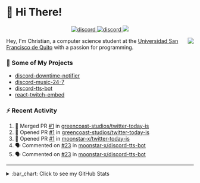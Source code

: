 # :wave: Hi There!

<p align="center">
  <a href="https://discord.gg/mhj3Zsv">
    <img alt="discord" src="https://img.shields.io/discord/730998659008823296.svg?label=&logo=discord&logoColor=ffffff&color=7389D8&labelColor=6A7EC2"/>
  </a>
  <a href="https://twitter.com/moonstar_x99">
    <img alt="discord" src="https://img.shields.io/twitter/follow/moonstar_x99?label=Follow%20Me%21&style=social"/>
  </a>
  <a href="https://badges.pufler.dev">
    <img src="https://badges.pufler.dev/visits/moonstar-x/moonstar-x?style=flat&logo=github">
  </a>
</p>

<img align="right" src="https://media.tenor.com/images/cb8fb20986aac7eef75c8ce6bc3997c0/tenor.gif" />

Hey, I'm Christian, a computer science student at the [Universidad San Francisco de Quito](http://www.usfq.edu.ec/Paginas/Inicio.aspx) with a passion for programming.

### :rocket: Some of My Projects

* [discord-downtime-notifier](https://github.com/moonstar-x/discord-downtime-notifier)
* [discord-music-24-7](https://github.com/moonstar-x/discord-music-24-7)
* [discord-tts-bot](https://github.com/moonstar-x/discord-tts-bot)
* [react-twitch-embed](https://github.com/moonstar-x/react-twitch-embed)

### :zap: Recent Activity

<!--START_SECTION:activity-->
1. 🎉 Merged PR [#1](https://github.com//greencoast-studios/twitter-today-is/pull/1) in [greencoast-studios/twitter-today-is](https://github.com//greencoast-studios/twitter-today-is)
2. 💪 Opened PR [#1](https://github.com//greencoast-studios/twitter-today-is/pull/1) in [greencoast-studios/twitter-today-is](https://github.com//greencoast-studios/twitter-today-is)
3. 💪 Opened PR [#1](https://github.com//moonstar-x/twitter-today-is/pull/1) in [moonstar-x/twitter-today-is](https://github.com//moonstar-x/twitter-today-is)
4. 🗣 Commented on [#23](https://github.com//moonstar-x/discord-tts-bot/issues/23) in [moonstar-x/discord-tts-bot](https://github.com//moonstar-x/discord-tts-bot)
5. 🗣 Commented on [#23](https://github.com//moonstar-x/discord-tts-bot/issues/23) in [moonstar-x/discord-tts-bot](https://github.com//moonstar-x/discord-tts-bot)
<!--END_SECTION:activity-->

---

<details>
  <summary>
    :bar_chart: Click to see my GitHub Stats
  </summary>
  <p align="center">
    <br>
    <img alt="GitHub Stats" src="https://github-readme-stats.vercel.app/api?username=moonstar-x&count_private=true&show_icons=true&theme=dracula" />
    <br>
    <img alt="GitHub Top Languages" src="https://github-readme-stats.vercel.app/api/top-langs/?username=moonstar-x&layout=compact&theme=dracula" />
  </p>
</details>
